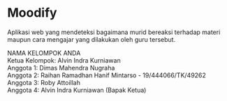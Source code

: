 # Moodify
Aplikasi web yang mendeteksi bagaimana murid bereaksi terhadap materi maupun cara mengajar yang dilakukan oleh guru tersebut. <br/>

NAMA KELOMPOK ANDA  <br/>
Ketua Kelompok: Alvin Indra Kurniawan  <br/>
Anggota 1: Dimas Mahendra Nugraha  <br/>
Anggota 2: Raihan Ramadhan Hanif Mintarso - 19/444066/TK/49262 <br/>
Anggota 3: Roby Attoillah  <br/>
Anggota 4: Alvin Indra Kurniawan (Bapak Ketua) <br/>

